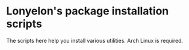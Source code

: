 # Lonyelon's package installation scripts

The scripts here help you install various utilities.
Arch Linux is required.
